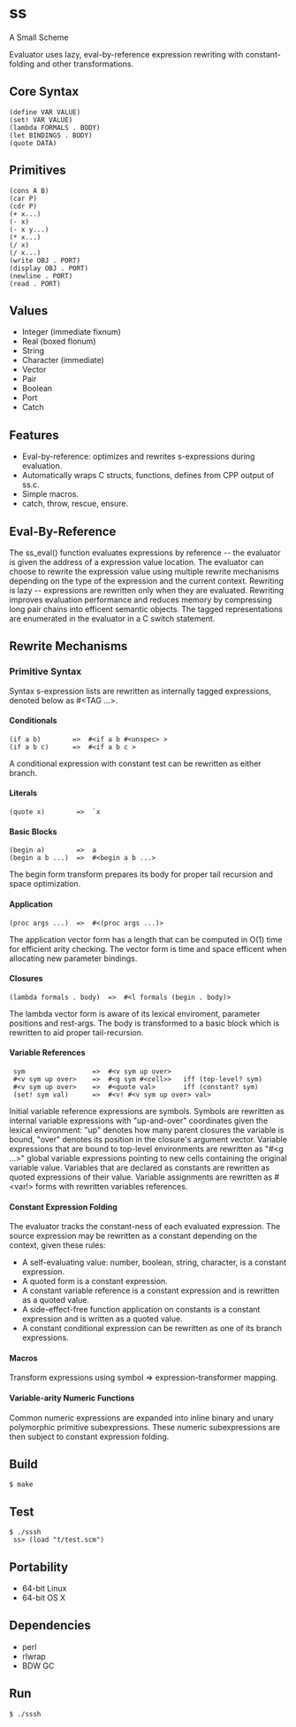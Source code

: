 # ss

A Small Scheme

Evaluator uses lazy, eval-by-reference expression rewriting with constant-folding and
other transformations.

## Core Syntax

    (define VAR VALUE)
    (set! VAR VALUE)
    (lambda FORMALS . BODY)
    (let BINDINGS . BODY)
    (quote DATA)

## Primitives

    (cons A B)
    (car P)
    (cdr P)
    (+ x...)
    (- x)
    (- x y...)
    (* x...)
    (/ x)
    (/ x...)
    (write OBJ . PORT)
    (display OBJ . PORT)
    (newline . PORT)
    (read . PORT)

## Values

* Integer (immediate fixnum)
* Real (boxed flonum)
* String
* Character (immediate)
* Vector
* Pair
* Boolean
* Port
* Catch

## Features

* Eval-by-reference: optimizes and rewrites s-expressions during evaluation.
* Automatically wraps C structs, functions, defines from CPP output of ss.c.
* Simple macros.
* catch, throw, rescue, ensure.

## Eval-By-Reference

The ss_eval() function evaluates expressions by reference --
the evaluator is given the address of a expression value location.
The evaluator can choose to rewrite the expression value using multiple
rewrite mechanisms depending on the type of the expression and the current
context.  Rewriting is lazy -- expressions are rewritten only when they
are evaluated.
Rewriting improves evaluation performance and reduces memory by compressing long pair chains
into efficent semantic objects.  The tagged representations are enumerated in the evaluator in
a C switch statement.

## Rewrite Mechanisms

### Primitive Syntax

Syntax s-expression lists are rewritten as internally tagged expressions, denoted
below as #<TAG ...>.

#### Conditionals

    (if a b)        =>  #<if a b #<unspec> >
    (if a b c)      =>  #<if a b c >

A conditional expression with constant test can be rewritten as either branch.

#### Literals

    (quote x)        =>  `x

#### Basic Blocks

    (begin a)        =>  a
    (begin a b ...)  =>  #<begin a b ...>

The begin form transform prepares its body for proper tail recursion and space optimization.

#### Application

    (proc args ...)  =>  #<(proc args ...)>

The application vector form has a length that can be computed in O(1) time for efficient arity checking.
The vector form is time and space efficent when allocating new parameter bindings.

#### Closures

    (lambda formals . body)  =>  #<l formals (begin . body)>

The lambda vector form is aware of its lexical enviroment, parameter positions and rest-args.
The body is transformed to a basic block which is rewritten to aid proper tail-recursion.

#### Variable References

     sym                 =>  #<v sym up over>
     #<v sym up over>    =>  #<g sym #<cell>>   iff (top-level? sym)
     #<v sym up over>    =>  #<quote val>       iff (constant? sym)
     (set! sym val)      =>  #<v! #<v sym up over> val>

Initial variable reference expressions are symbols.
Symbols are rewritten as internal variable expressions with "up-and-over" coordinates given the lexical environment:
"up" denotes how many parent closures the variable is bound, "over" denotes its position in the closure's argument vector.
Variable expressions that are bound to top-level environments are rewritten as "#<g ...>" global variable expressions pointing to new cells containing the original variable value.
Variables that are declared as constants are rewritten as quoted expressions of their value.
Variable assignments are rewritten as #<var!> forms with rewritten variables references.

#### Constant Expression Folding

The evaluator tracks the constant-ness of each evaluated expression.  The source expression
may be rewritten as a constant depending on the context, given these rules:

* A self-evaluating value: number, boolean, string, character, is a constant expression.
* A quoted form is a constant expression.
* A constant variable reference is a constant expression and is rewritten as a quoted value.
* A side-effect-free function application on constants is a constant expression and is written as a quoted value.
* A constant conditional expression can be rewritten as one of its branch expressions.

#### Macros

Transform expressions using symbol => expression-transformer mapping.

#### Variable-arity Numeric Functions

Common numeric expressions are expanded into inline binary and unary polymorphic primitive subexpressions.
These numeric subexpressions are then subject to constant expression folding.

## Build

    $ make
     
## Test

    $ ./sssh
     ss> (load "t/test.scm")

## Portability

* 64-bit Linux
* 64-bit OS X

## Dependencies

* perl
* rlwrap
* BDW GC

## Run

    $ ./sssh

